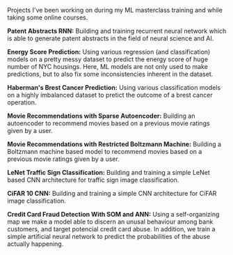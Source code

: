 Projects I've been working on during my ML masterclass training and while taking some online courses. 


**Patent Abstracts RNN:** Building and training recurrent neural network which is able to generate patent abstracts in the field of 
neural science and AI.

**Energy Score Prediction:** Using various regression (and classification) models on a pretty messy dataset to predict the energy score of huge number of NYC housings. Here, ML models are not only used to make predictions, but to also fix some inconsistencies inherent in the dataset.

**Haberman's Brest Cancer Prediction:** Using various classification models on a highly imbalanced dataset to pretict the outcome 
of a brest cancer operation.

**Movie Recommendations with Sparse Autoencoder:** Building an autoencoder to recommend movies based on a previous movie ratings given by a user.

**Movie Recommendations with Restricted Boltzmann Machine:** Building a Boltzmann machine based model to recommend movies based on a previous movie ratings given by a user.

**LeNet Traffic Sign Classification:** Building and training a simple LeNet based CNN architecture for traffic sign image classification.

**CiFAR 10 CNN:** Building and training a simple CNN architecture for CiFAR image classification. 

**Credit Card Fraud Detection With SOM and ANN:** Using a self-organizing map we make a model able to discern an unusal behaviour among bank customers, and target potencial credit card abuse. In addition, we train a simple artificial neural network to predict the probabilities of the abuse actually happening.

